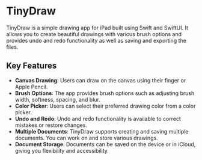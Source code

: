 # TinyDraw

TinyDraw is a simple drawing app for iPad built using Swift and SwiftUI. It allows you to create beautiful drawings with various brush options and provides undo and redo functionality as well as saving and exporting the files. 

## Key Features

- **Canvas Drawing**: Users can draw on the canvas using their finger or Apple Pencil.
- **Brush Options**: The app provides brush options such as adjusting brush width, softness, spacing, and blur.
- **Color Picker**: Users can select their preferred drawing color from a color picker.
- **Undo and Redo**: Undo and redo functionality is available to correct mistakes or restore changes.
- **Multiple Documents**: TinyDraw supports creating and saving multiple documents. You can work on and store various drawings.
- **Document Storage**: Documents can be saved on the device or in iCloud, giving you flexibility and accessibility.

